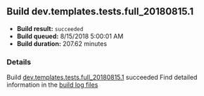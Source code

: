 ## Build dev.templates.tests.full_20180815.1
- **Build result:** `succeeded`
- **Build queued:** 8/15/2018 5:00:01 AM
- **Build duration:** 207.62 minutes
### Details
Build [dev.templates.tests.full_20180815.1](https://winappstudio.visualstudio.com/web/build.aspx?pcguid=a4ef43be-68ce-4195-a619-079b4d9834c2&builduri=vstfs%3a%2f%2f%2fBuild%2fBuild%2f26111) succeeded
Find detailed information in the [build log files](https://uwpctdiags.blob.core.windows.net/buildlogs/dev.templates.tests.full_20180815.1_logs.zip)
